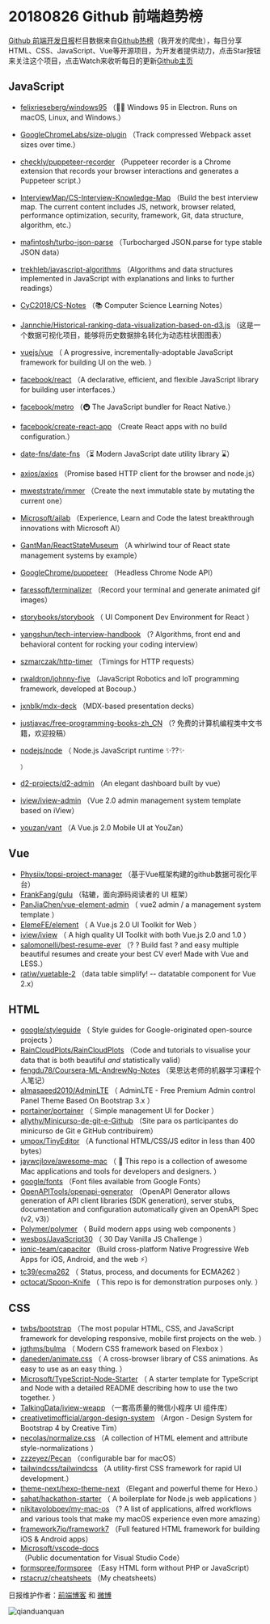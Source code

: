 # 20180826 Github 前端趋势榜

[Github 前端开发日报](http://caibaojian.com/c/news)栏目数据来自[Github热榜](http://news.caibaojian.com/)（我开发的爬虫），每日分享HTML、CSS、JavaScript、Vue等开源项目，为开发者提供动力，点击Star按钮来关注这个项目，点击Watch来收听每日的更新[Github主页](https://github.com/kujian/githubTrending)
## JavaScript

* [felixrieseberg/windows95](https://github.com/felixrieseberg/windows95) （💩🚀 Windows 95 in Electron. Runs on macOS, Linux, and Windows.）
* [GoogleChromeLabs/size-plugin](https://github.com/GoogleChromeLabs/size-plugin) （Track compressed Webpack asset sizes over time.）
* [checkly/puppeteer-recorder](https://github.com/checkly/puppeteer-recorder) （Puppeteer recorder is a Chrome extension that records your browser interactions and generates a Puppeteer script.）
* [InterviewMap/CS-Interview-Knowledge-Map](https://github.com/InterviewMap/CS-Interview-Knowledge-Map) （Build the best interview map. The current content includes JS, network, browser related, performance optimization, security, framework, Git, data structure, algorithm, etc.）
* [mafintosh/turbo-json-parse](https://github.com/mafintosh/turbo-json-parse) （Turbocharged JSON.parse for type stable JSON data）
* [trekhleb/javascript-algorithms](https://github.com/trekhleb/javascript-algorithms) （Algorithms and data structures implemented in JavaScript with explanations and links to further readings）
* [CyC2018/CS-Notes](https://github.com/CyC2018/CS-Notes) （📚 Computer Science Learning Notes）
* [Jannchie/Historical-ranking-data-visualization-based-on-d3.js](https://github.com/Jannchie/Historical-ranking-data-visualization-based-on-d3.js) （这是一个数据可视化项目，能够将历史数据排名转化为动态柱状图图表）
* [vuejs/vue](https://github.com/vuejs/vue) （
        A progressive, incrementally-adoptable JavaScript framework for building UI on the web.
      ）
* [facebook/react](https://github.com/facebook/react) （A declarative, efficient, and flexible JavaScript library for building user interfaces.）
* [facebook/metro](https://github.com/facebook/metro) （🚇 The JavaScript bundler for React Native.）
* [facebook/create-react-app](https://github.com/facebook/create-react-app) （Create React apps with no build configuration.）
* [date-fns/date-fns](https://github.com/date-fns/date-fns) （⏳ Modern JavaScript date utility library ⌛️）
* [axios/axios](https://github.com/axios/axios) （Promise based HTTP client for the browser and node.js）
* [mweststrate/immer](https://github.com/mweststrate/immer) （Create the next immutable state by mutating the current one）
* [Microsoft/ailab](https://github.com/Microsoft/ailab) （Experience, Learn and Code the latest breakthrough innovations with Microsoft AI）
* [GantMan/ReactStateMuseum](https://github.com/GantMan/ReactStateMuseum) （A whirlwind tour of React state management systems by example）
* [GoogleChrome/puppeteer](https://github.com/GoogleChrome/puppeteer) （Headless Chrome Node API）
* [faressoft/terminalizer](https://github.com/faressoft/terminalizer) （Record your terminal and generate animated gif images）
* [storybooks/storybook](https://github.com/storybooks/storybook) （
        UI Component Dev Environment for React
      ）
* [yangshun/tech-interview-handbook](https://github.com/yangshun/tech-interview-handbook) （? Algorithms, front end and behavioral content for rocking your coding interview）
* [szmarczak/http-timer](https://github.com/szmarczak/http-timer) （Timings for HTTP requests）
* [rwaldron/johnny-five](https://github.com/rwaldron/johnny-five) （JavaScript Robotics and IoT programming framework, developed at Bocoup.）
* [jxnblk/mdx-deck](https://github.com/jxnblk/mdx-deck) （MDX-based presentation decks）
* [justjavac/free-programming-books-zh_CN](https://github.com/justjavac/free-programming-books-zh_CN) （? 免费的计算机编程类中文书籍，欢迎投稿）
* [nodejs/node](https://github.com/nodejs/node) （
        Node.js JavaScript runtime ✨??✨

      ）
* [d2-projects/d2-admin](https://github.com/d2-projects/d2-admin) （An elegant dashboard built by vue）
* [iview/iview-admin](https://github.com/iview/iview-admin) （Vue 2.0 admin management system template based on iView）
* [youzan/vant](https://github.com/youzan/vant) （A Vue.js 2.0 Mobile UI at YouZan）

## Vue

* [Physiix/topsi-project-manager](https://github.com/Physiix/topsi-project-manager) （基于Vue框架构建的github数据可视化平台）
* [FrankFang/gulu](https://github.com/FrankFang/gulu) （轱辘，面向源码阅读者的 UI 框架）
* [PanJiaChen/vue-element-admin](https://github.com/PanJiaChen/vue-element-admin) （
        vue2 admin / a management system template
      ）
* [ElemeFE/element](https://github.com/ElemeFE/element) （
        A Vue.js 2.0 UI Toolkit for Web
      ）
* [iview/iview](https://github.com/iview/iview) （
        A high quality UI Toolkit with both Vue.js 2.0 and 1.0
      ）
* [salomonelli/best-resume-ever](https://github.com/salomonelli/best-resume-ever) （? ? Build fast ? and easy multiple beautiful resumes and create your best CV ever! Made with Vue and LESS.）
* [ratiw/vuetable-2](https://github.com/ratiw/vuetable-2) （data table simplify! -- datatable component for Vue 2.x）

## HTML

* [google/styleguide](https://github.com/google/styleguide) （
        Style guides for Google-originated open-source projects
      ）
* [RainCloudPlots/RainCloudPlots](https://github.com/RainCloudPlots/RainCloudPlots) （Code and tutorials to visualise your data that is both beautiful *and* statistically valid）
* [fengdu78/Coursera-ML-AndrewNg-Notes](https://github.com/fengdu78/Coursera-ML-AndrewNg-Notes) （吴恩达老师的机器学习课程个人笔记）
* [almasaeed2010/AdminLTE](https://github.com/almasaeed2010/AdminLTE) （
        AdminLTE - Free Premium Admin control Panel Theme Based On Bootstrap 3.x
      ）
* [portainer/portainer](https://github.com/portainer/portainer) （
        Simple management UI for Docker
      ）
* [allythy/Minicurso-de-git-e-Github](https://github.com/allythy/Minicurso-de-git-e-Github) （Site para os participantes do minicurso de Git e GitHub contribuirem）
* [umpox/TinyEditor](https://github.com/umpox/TinyEditor) （A functional HTML/CSS/JS editor in less than 400 bytes）
* [jaywcjlove/awesome-mac](https://github.com/jaywcjlove/awesome-mac) （
         This repo is a collection of awesome Mac applications and tools for developers and designers.
      ）
* [google/fonts](https://github.com/google/fonts) （Font files available from Google Fonts）
* [OpenAPITools/openapi-generator](https://github.com/OpenAPITools/openapi-generator) （OpenAPI Generator allows generation of API client libraries (SDK generation), server stubs, documentation and configuration automatically given an OpenAPI Spec (v2, v3)）
* [Polymer/polymer](https://github.com/Polymer/polymer) （
        Build modern apps using web components
      ）
* [wesbos/JavaScript30](https://github.com/wesbos/JavaScript30) （
        30 Day Vanilla JS Challenge
      ）
* [ionic-team/capacitor](https://github.com/ionic-team/capacitor) （Build cross-platform Native Progressive Web Apps for iOS, Android, and the web ⚡️）
* [tc39/ecma262](https://github.com/tc39/ecma262) （
        Status, process, and documents for ECMA262
      ）
* [octocat/Spoon-Knife](https://github.com/octocat/Spoon-Knife) （
        This repo is for demonstration purposes only.
      ）

## CSS

* [twbs/bootstrap](https://github.com/twbs/bootstrap) （The most popular HTML, CSS, and JavaScript framework for developing responsive, mobile first projects on the web.
      ）
* [jgthms/bulma](https://github.com/jgthms/bulma) （
        Modern CSS framework based on Flexbox
      ）
* [daneden/animate.css](https://github.com/daneden/animate.css) （
        A cross-browser library of CSS animations. As easy to use as an easy thing.
      ）
* [Microsoft/TypeScript-Node-Starter](https://github.com/Microsoft/TypeScript-Node-Starter) （
        A starter template for TypeScript and Node with a detailed README describing how to use the two together.
      ）
* [TalkingData/iview-weapp](https://github.com/TalkingData/iview-weapp) （一套高质量的微信小程序 UI 组件库）
* [creativetimofficial/argon-design-system](https://github.com/creativetimofficial/argon-design-system) （Argon - Design System for Bootstrap 4 by Creative Tim）
* [necolas/normalize.css](https://github.com/necolas/normalize.css) （A collection of HTML element and attribute style-normalizations
      ）
* [zzzeyez/Pecan](https://github.com/zzzeyez/Pecan) （configurable bar for macOS）
* [tailwindcss/tailwindcss](https://github.com/tailwindcss/tailwindcss) （A utility-first CSS framework for rapid UI development.）
* [theme-next/hexo-theme-next](https://github.com/theme-next/hexo-theme-next) （Elegant and powerful theme for Hexo.）
* [sahat/hackathon-starter](https://github.com/sahat/hackathon-starter) （
        A boilerplate for Node.js web applications
      ）
* [nikitavoloboev/my-mac-os](https://github.com/nikitavoloboev/my-mac-os) （? A list of applications, alfred workflows and various tools that make my macOS experience even more amazing）
* [framework7io/framework7](https://github.com/framework7io/framework7) （Full featured HTML framework for building iOS &amp; Android apps）
* [Microsoft/vscode-docs](https://github.com/Microsoft/vscode-docs) （Public documentation for Visual Studio Code）
* [formspree/formspree](https://github.com/formspree/formspree) （Easy HTML form without PHP or JavaScript）
* [rstacruz/cheatsheets](https://github.com/rstacruz/cheatsheets) （My cheatsheets）


日报维护作者：[前端博客](http://caibaojian.com/) 和 [微博](http://caibaojian.com/go/weibo)

![qianduanquan](https://user-images.githubusercontent.com/3055447/38468989-651132ac-3b80-11e8-8e6b-15122322a9d7.png)